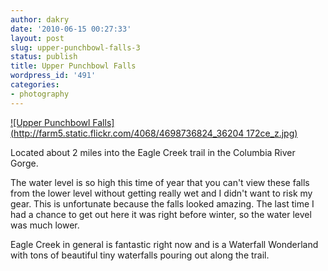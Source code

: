```yaml
---
author: dakry
date: '2010-06-15 00:27:33'
layout: post
slug: upper-punchbowl-falls-3
status: publish
title: Upper Punchbowl Falls
wordpress_id: '491'
categories:
- photography
---
```


[![Upper Punchbowl Falls](http://farm5.static.flickr.com/4068/4698736824_36204
172ce_z.jpg)](http://www.flickr.com/photos/zacharyz/4698736824/)

Located about 2 miles into the Eagle Creek trail in the Columbia River Gorge.

  
The water level is so high this time of year that you can't view these falls
from the lower level without getting really wet and I didn't want to risk my
gear. This is unfortunate because the falls looked amazing. The last time I
had a chance to get out here it was right before winter, so the water level
was much lower.

  
Eagle Creek in general is fantastic right now and is a Waterfall Wonderland
with tons of beautiful tiny waterfalls pouring out along the trail.

